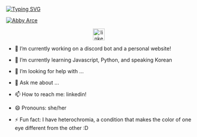 <body>
  <!-- intro section -->
  <p align="left">
    <a href="https://git.io/typing-svg"><img src="https://readme-typing-svg.herokuapp.com?font=Fira+Code&size=27&pause=1000&color=FCE1E1&random=false&width=435&height=60&lines=hello!;hola!;%EC%95%88%EB%85%95%ED%95%98%EC%84%B8%EC%9A%94!" alt="Typing SVG" />
    </a>
  </p>

  <p align="left">
    <a href="https://github.com/pentelala"><img src="https://github.com/pentelala/pentelala/assets/125830962/8245d658-6244-4559-a40f-9b218e826383" alt="Abby Arce" />
    </a>
  </p>
  
  <!-- social icons -->
  <p align="center">
    <a href="https://www.linkedin.com/in/abby-arce-4a82b9251/"><img width="32px" alt="linkedin" title="linkedin" src="https://cdn.icon-icons.com/icons2/3421/PNG/512/linkedin_logo_ios_icon_218567.png"/>
    </a>
  </p>
</body>

<!--
**pentelala/pentelala** is a ✨ _special_ ✨ repository because its `README.md` (this file) appears on your GitHub profile.
-->

- 🔭 I’m currently working on a discord bot and a personal website!
- 🌱 I’m currently learning Javascript, Python, and speaking Korean
- 🤔 I’m looking for help with ...
- 💬 Ask me about ...

- 📫 How to reach me: linkedin!
- 😄 Pronouns: she/her
- ⚡ Fun fact: I have heterochromia, a condition that makes the color of one eye different from the other :D

